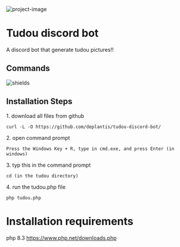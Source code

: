 

<p ><img src="https://i.postimg.cc/nzgBQ7QZ/rsz-1schermafbeelding-2024-07-18-223921.png" alt="project-image"></p>
<h1  id="title">Tudou discord bot</h1>
<p id="description">A discord bot that generate tudou pictures!!</p>


<h2>Commands</h2>
<p><img src="https://i.postimg.cc/3N371fGZ/image.png" alt="shields"></p>

<h2>Installation Steps</h2>

<p>1. download all files from github</p>

```
curl -L -O https://github.com/deplantis/tudou-discord-bot/
```
<p>2. open command prompt</p>

```
Press the Windows Key + R, type in cmd.exe, and press Enter (in windows)
```

<p>3. typ this in the command prompt </p>

```
cd (in the tudou directory)
```
<p>4. run the tudou.php file</p>

```
php tudou.php
```
# Installation requirements
php 8.3 https://www.php.net/downloads.php
